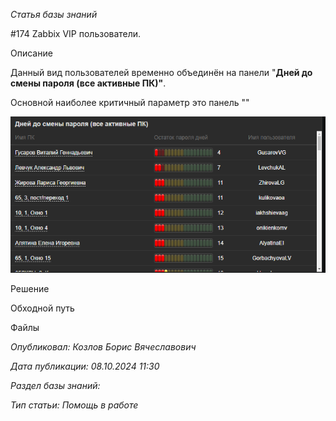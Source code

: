 _Статья базы знаний_

#174 Zabbix VIP пользователи.

Описание

Данный вид пользователей временно объединён на панели "**Дней до смены пароля (все активные ПК)"**.

Основной наиболее критичный параметр это панель ""

![Zabbix VIP пользователи. ](<images/Zabbix VIP пользователи .png>)

Решение

Обходной путь

Файлы

_Опубликовал: Козлов Борис Вячеславович_

_Дата публикации: 08.10.2024 11:30_

_Раздел базы знаний:_

_Тип статьи: Помощь в работе_